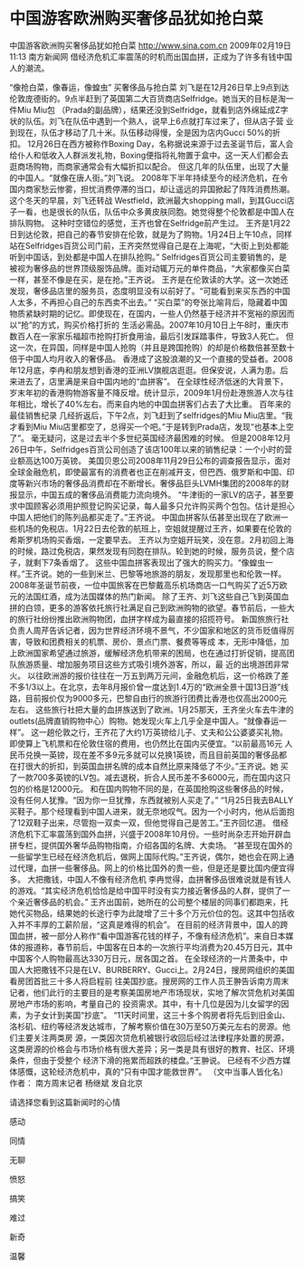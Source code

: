 # 中国游客欧洲购买奢侈品犹如抢白菜

中国游客欧洲购买奢侈品犹如抢白菜
http://www.sina.com.cn  2009年02月19日11:13   南方新闻网
借经济危机汇率震荡的时机而出国血拼，正成为了许多有钱中国人的潮流。

“像抢白菜，像春运，像蝗虫”
买奢侈品与抢白菜
刘飞是在12月26日早上9点到达伦敦庞德街的。9点半赶到了英国第二大百货商店Selfridge。她当天的目标是淘一件Miu Miu包 （Prada的副品牌），结果还没到Selfridge，就看到店外绵延成Z字状的队伍。刘飞在队伍中遇到一个熟人，说早上6点就打车过来了，但从店子营 业到现在，队伍才移动了几十米。队伍移动得慢，全是因为店内Gucci 50%的折扣。
12月26日在西方被称作Boxing Day，名称据说来源于过去圣诞节后，富人会给仆人和低收入人群派发礼物，Boxing便指将礼物置于盒中。这一天人们都会去逛商场购物，而商家通常会有大幅折扣以配合。
但这几年的队伍里，出现了大量的中国人。“就像在唐人街。”刘飞说。
2008年下半年持续至今的经济危机，在令国内商家愁云惨雾，担忧消费停滞的当口，却让遥远的异国掀起了阵阵消费热潮。
这个冬天的早晨，刘飞还转战 Westfield，欧洲最大shopping mall，到其Gucci店子一看，也是很长的队伍，队伍中众多黄皮肤同胞。她觉得整个伦敦都是中国人在排队购物。
这种时空错位的感觉，王齐也曾在Selfridge前产生过。
王齐是1月22日到达伦敦，把自己的春节安排在伦敦，就是为了购物。1月24日上午10点，同样站在Selfridges百货公司门前，王齐突然觉得自己是在上海呢，“大街上到处都能听到中国话，到处都是中国人在排队抢购。”
Selfridges百货公司主要销售的，是被视为奢侈品的世界顶级服饰品牌。面对动辄万元的单件商品，“大家都像买白菜一样，甚至不像是在买，是在抢。”王齐说。
王齐是在伦敦读的大学。这一次她还发现，奢侈品店里的服务员，态度明显没有以前好了。“可能看到来买东西的中国人太多，不再担心自己的东西卖不出去。”
“买白菜”的夸张比喻背后，隐藏着中国物质紧缺时期的记忆。即使现在，在国内，一些人仍然基于经济并不宽裕的原因而以“抢”的方式，购买价格打折的 生活必需品。2007年10月10日上午8时，重庆市数百人在一家家乐福超市抢购打折食用油，最后引发踩踏事件，导致3人死亡。
但这一次，在异国，同样是中国人抢购（并且是跨国抢购）的却是价格数倍甚至数十倍于中国人均月收入的奢侈品。
香港成了这股浪潮的又一个直接的受益者。2008年12月底，李冉和朋友想到香港的亚洲LV旗舰店逛逛。但保安说，人满为患。后来进去了，店里满是来自中国内地的“血拼客”。
在全球性经济低迷的大背景下，岁末年初的香港购物游客量不降反增。统计显示，2009年1月份赴港旅游人次与往年相比，增长了40%左右。而来自内地的中国血拼客们占去了大比重。
百年来的最佳销售纪录
几经折返后，下午2点，刘飞赶到了selfridges的Miu Miu店里。“我才看到Miu Miu店里都空了，总得买一个吧。”于是转到Prada店，发现“也基本上空了”。
毫无疑问，这是过去半个多世纪英国经济最困难的时候。
但是2008年12月26日中午，Selfridges百货公司创造了该店100年以来的销售纪录：一个小时的营业额高达100万英镑。
美国贝恩公司2008年11月29日公布的调查报告显示，面对全球金融危机，即使最富有的消费者也正在削减开支，但巴西、俄罗斯和中国、印度等新兴市场的奢侈品消费却在不断增长。奢侈品巨头LVMH集团的2008年的财报显示，中国五成的奢侈品消费能力流向境外。
“牛津街的一家LV的店子，甚至要求中国顾客必须用护照登记购买记录，每人最多只允许购买两个包包。估计是担心中国人把他们的陈列品都买走了。”王齐说。
中国血拼客队伍甚至出现在了欧洲一些机场的免税店。1月22日去伦敦的航班上，空姐就提醒过王齐，如果要在伦敦的希斯罗机场购买香烟，一定要早去。 王齐以为空姐开玩笑，没在意。2月初回上海的时候，路过免税店，果然发现有同胞在排队。轮到她的时候，服务员说，整个店子，就剩下7条香烟了。
这些中国血拼客表现出了强大的购买力。“像蝗虫一样。”王齐说。她的一些到米兰、巴黎等地旅游的朋友，发现那里也和伦敦一样。2008年圣诞节前夜，一位中国旅客在巴黎戴高乐机场商店一口气购买了近5万欧元的法国红酒，成为法国媒体的热门新闻。
除了王齐、刘飞这些自己飞到英国血拼的白领，更多的游客依托旅行社满足自己到欧洲购物的欲望。春节前后，一些大的旅行社纷纷推出欧洲购物团，血拼字样成为最直接的招揽符号。
新国旅旅行社负责人周芹告诉记者，因为世界经济环境不景气，不少国家和地区的货币贬值得厉害，导致和团费相关的机票、房价、景点门票、餐费等等成 本，无形中降低，加上欧洲国家希望通过旅游，缓解经济危机带来的困局，也在通过打折促销，提高团队旅游质量、增加服务项目这些方式吸引境外游客，所以，最 近的出境游团非常火。
以往欧洲游的报价往往在一万五到两万元间，金融危机后，这一价格跌了差不多1/3以上。在北京，去年8月报价曾一度达到1.4万的“欧洲全景十国13日游”线路，目前报价仅为9000多元，巴黎自由行的旅游行团费比香港也仅高出2000元左右。
这些旅行社把大量的血拼族送到了欧洲。1月25那天，王齐坐火车去牛津的outlets(品牌直销购物中心）购物。她发现火车上几乎全是中国人。“就像春运一样”。
这一趟伦敦之行，王齐花了大约1万英镑给儿子、丈夫和公公婆婆买礼物。即使算上飞机票和在伦敦住宿的费用，也仍然比在国内买便宜。“以前最高16元 人民币兑换一英镑，现在差不多9元多就可以兑换1英镑，而且目前英国的奢侈品都在打很大的折扣，到英国血拼名牌的成本自然比原来降低了不少。”王齐说。她 买了一款700多英镑的LV包。减去退税，折合人民币差不多6000元，而在国内这只包的价格是12000元。
和在国内购物不同的是，在英国抢购这些奢侈品的时候，没有任何人犹豫。“因为你一旦犹豫，东西就被别人买走了。”
“1月25日我去BALLY买鞋子。那个经理看到中国人进来，就无奈地叹气。因为一个小时内，他从后面抱了12双鞋子出来，尽管抱一双卖一双，但他觉得自己是苦工。”王齐回忆道。
借经济危机下汇率震荡到国外血拼，兴盛于2008年10月份。一些时尚杂志开始开辟血拼专栏，提供国外奢华品购物指南，介绍各国的名牌、大卖场。
“甚至现在国外的一些留学生已经在经济危机后，做网上国际代购。”王齐说，偶尔，她也会在网上通过代理，血拼一些奢侈品。网上的价格比国外的贵一些，但是还是要比国内便宜得多。
大把撒钱，中国人不像有经济危机
李冉觉得，血拼奢侈品很难说就是有钱人的游戏。“其实经济危机恰恰是给中国平时没有实力接近奢侈品的人群，提供了一个亲近奢侈品的机会。”
王齐出国前，她所在的公司整个楼层的同事们都跑来，托她代买物品，结果她的长途行李为此陡增了三十多个万元价位的包。这其中包括收入并不丰厚的工薪阶层，“这真是难得的机会”。
在目前的经济背景中，国人的跨国血拼，被一部分人称作“看中国游客花钱的样子，不像有经济危机”。来自日本媒体的报道称，春节前后，中国客在日本的一次旅行平均消费为20.45万日元，其中中国客个人购物最高达330万日元，居各国之首。
在全球经济的一片萧条中，中国人大把撒钱不只是在LV、BURBERRY、Gucci上。2月24日，搜房网组织的美国看房团首批三十多人将启程前 往美国抄底。搜房网的工作人员王翀告诉南方周末记者，他们此行的主要目的是考察美国房地产市场现状，实地了解次贷危机对美国房地产市场的影响，考量自己的 投资需求。其中，有十几位是因为儿女留学的因素，为子女计到美国“抄底”。
“11天时间里，这三十多个购房者将先后到旧金山、洛杉矶、纽约等经济发达城市，了解考察价值在30万至50万美元左右的房源。他们主要关注两类房 源，一类因次贷危机被银行收回后经过法律程序处置的房源，这类房源的价格会与市场价格有很大差异；另一类是具有很好的教育、社区、环境条件，但由于受整个 经济下滑的拖累而超跌的楼盘。”王翀说。
已经有不少西方媒体感慨，这轮经济危机中，真的“只有中国才能救世界”。
（文中当事人皆化名）作者： 南方周末记者 杨继斌 发自北京

请选择您看到这篇新闻时的心情

感动

同情

无聊

愤怒

搞笑

难过

新奇

温馨

